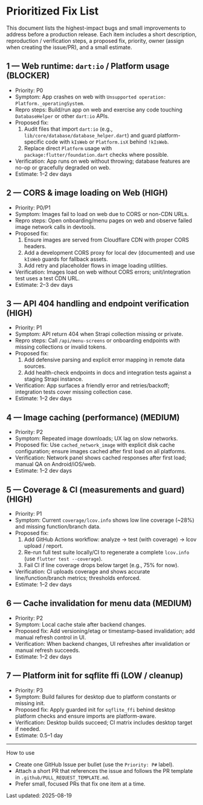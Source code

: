 # Prioritized Fix List

This document lists the highest-impact bugs and small improvements to address before a production release. Each item includes a short description, reproduction / verification steps, a proposed fix, priority, owner (assign when creating the issue/PR), and a small estimate.

## 1 — Web runtime: `dart:io` / Platform usage (BLOCKER)
- Priority: P0
- Symptom: App crashes on web with `Unsupported operation: Platform._operatingSystem`.
- Repro steps: Build/run app on web and exercise any code touching `DatabaseHelper` or other `dart:io` APIs.
- Proposed fix:
  1. Audit files that import `dart:io` (e.g., `lib/core/database/database_helper.dart`) and guard platform-specific code with `kIsWeb` or `Platform.isX` behind `!kIsWeb`.
  2. Replace direct `Platform` usage with `package:flutter/foundation.dart` checks where possible.
- Verification: App runs on web without throwing; database features are no-op or gracefully degraded on web.
- Estimate: 1–2 dev days

## 2 — CORS & image loading on Web (HIGH)
- Priority: P0/P1
- Symptom: Images fail to load on web due to CORS or non-CDN URLs.
- Repro steps: Open onboarding/menu pages on web and observe failed image network calls in devtools.
- Proposed fix:
  1. Ensure images are served from Cloudflare CDN with proper CORS headers.
  2. Add a development CORS proxy for local dev (documented) and use `kIsWeb` guards for fallback assets.
  3. Add retry and placeholder flows in image loading utilities.
- Verification: Images load on web without CORS errors; unit/integration test uses a test CDN URL.
- Estimate: 2–3 dev days

## 3 — API 404 handling and endpoint verification (HIGH)
- Priority: P1
- Symptom: API return 404 when Strapi collection missing or private.
- Repro steps: Call `/api/menu-screens` or onboarding endpoints with missing collections or invalid tokens.
- Proposed fix:
  1. Add defensive parsing and explicit error mapping in remote data sources.
  2. Add health-check endpoints in docs and integration tests against a staging Strapi instance.
- Verification: App surfaces a friendly error and retries/backoff; integration tests cover missing collection case.
- Estimate: 1–2 dev days

## 4 — Image caching (performance) (MEDIUM)
- Priority: P2
- Symptom: Repeated image downloads; UX lag on slow networks.
- Proposed fix: Use `cached_network_image` with explicit disk cache configuration; ensure images cached after first load on all platforms.
- Verification: Network panel shows cached responses after first load; manual QA on Android/iOS/web.
- Estimate: 1–2 dev days

## 5 — Coverage & CI (measurements and guard) (HIGH)
- Priority: P1
- Symptom: Current `coverage/lcov.info` shows low line coverage (~28%) and missing function/branch data.
- Proposed fix:
  1. Add GitHub Actions workflow: analyze → test (with coverage) → lcov upload / report.
  2. Re-run full test suite locally/CI to regenerate a complete `lcov.info` (use `flutter test --coverage`).
  3. Fail CI if line coverage drops below target (e.g., 75% for now).
- Verification: CI uploads coverage and shows accurate line/function/branch metrics; thresholds enforced.
- Estimate: 1–2 dev days

## 6 — Cache invalidation for menu data (MEDIUM)
- Priority: P2
- Symptom: Local cache stale after backend changes.
- Proposed fix: Add versioning/etag or timestamp-based invalidation; add manual refresh control in UI.
- Verification: When backend changes, UI refreshes after invalidation or manual refresh succeeds.
- Estimate: 1–2 dev days

## 7 — Platform init for sqflite ffi (LOW / cleanup)
- Priority: P3
- Symptom: Build failures for desktop due to platform constants or missing init.
- Proposed fix: Apply guarded init for `sqflite_ffi` behind desktop platform checks and ensure imports are platform-aware.
- Verification: Desktop builds succeed; CI matrix includes desktop target if needed.
- Estimate: 0.5–1 day

---
How to use
- Create one GitHub Issue per bullet (use the `Priority: P#` label).
- Attach a short PR that references the issue and follows the PR template in `.github/PULL_REQUEST_TEMPLATE.md`.
- Prefer small, focused PRs that fix one item at a time.

Last updated: 2025-08-19
